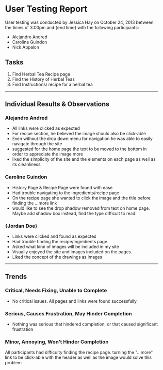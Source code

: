 # User Testing Report

User testing was conducted by Jessica Hay on October 24, 2013 between the times of 3:00pm and {end time} with the following participants:

- Alejandro Andred
- Caroline Guindon
- Nick Appalon

## Tasks

1. Find Herbal Tea Recipe page
2. Find the History of Herbal Teas
3. Find Instructions/ recipe for a herbal tea

---

## Individual Results & Observations

### Alejandro Andred

- All links were clicked as expected
- For recipe section, he believed the image should also be click-able
- Even without the drop down menu for navigation he was able to easily navigate through the site
- suggested for the home page the text to be moved to the bottom in order to appreciate the image more
- liked the simplicity of the site and the elements on each page as well as its cleanliness

### Caroline Guindon

- History Page & Recipe Page were found with ease
- Had trouble navigating to the ingredients/recipe page
- On the recipe page she wanted to click the image and the title before finding the ...more link
- would like to see the drop shadow removed from text on home page. Maybe add shadow box instead, find the type difficult to read

### {Jordan Doe}

- Links were clicked and found as expected
- Had trouble finding the recipe/ingredients page
- Asked what kind of images will be included in my site
- Visually enjoyed the site and images included on the pages.
- Liked the concept of the drawings as images

---

## Trends

### Critical, Needs Fixing, Unable to Complete

- No critical issues. All pages and links were found successfully.

### Serious, Causes Frustration, May Hinder Completion

- Nothing was serious that hindered completion, or that caused significant frustration

### Minor, Annoying, Won’t Hinder Completion

All participants had difficulty finding the recipe page. turning the "...more" link to be click-able with the header as well as the image would solve this problem

